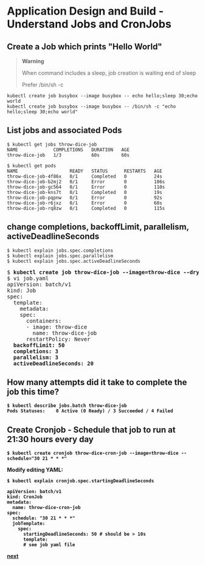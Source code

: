 # Application Design and Build - Understand Jobs and CronJobs

[//]: # (source 04/Jobs and CronJobs)

## Create a Job which prints "Hello World"

>**Warning**
>
>When command includes a sleep, job creation is waiting end of sleep
>
>Prefer /bin/sh -c

```
kubectl create job busybox --image busybox -- echo hello;sleep 30;echo world
kubectl create job busybox --image busybox -- /bin/sh -c "echo hello;sleep 30;echo world"
```


## List jobs and associated Pods

```
$ kubectl get jobs throw-dice-job 
NAME             COMPLETIONS   DURATION   AGE
throw-dice-job   1/3           60s        60s
```

```
$ kubectl get pods
NAME                   READY   STATUS      RESTARTS   AGE
throw-dice-job-4f86x   0/1     Completed   0          24s
throw-dice-job-b2mj2   0/1     Error       0          106s
throw-dice-job-gc564   0/1     Error       0          110s
throw-dice-job-kns7t   0/1     Completed   0          19s
throw-dice-job-pqpnw   0/1     Error       0          92s
throw-dice-job-r6jxz   0/1     Error       0          68s
throw-dice-job-rq8zw   0/1     Completed   0          115s
```

## change completions, backoffLimit, parallelism, activeDeadlineSeconds

```
$ kubectl explain jobs.spec.completions
$ kubectl explain jobs.spec.parallelism
$ kubectl explain jobs.spec.activeDeadlineSeconds
```

<pre>
$ <b>kubectl create job throw-dice-job --image=throw-dice --dry-run=client -o yaml > job.yaml</b>
$ vi job.yaml
apiVersion: batch/v1
kind: Job
spec:
  template:
    metadata:
    spec:
      containers:
      - image: throw-dice
        name: throw-dice-job
      restartPolicy: Never
  <b>backoffLimit: 50
  completions: 3
  parallelism: 3
  activeDeadlineSeconds: 20
</pre>

## How many attempts did it take to complete the job this time?

```
$ kubectl describe jobs.batch throw-dice-job 
Pods Statuses:    0 Active (0 Ready) / 3 Succeeded / 4 Failed
```

## Create Cronjob - Schedule that job to run at 21:30 hours every day

```
$ kubectl create cronjob throw-dice-cron-job --image=throw-dice --schedule="30 21 * * *"
```

Modify editing YAML:
```
$ kubectl explain cronjob.spec.startingDeadlineSeconds
```

```
apiVersion: batch/v1
kind: CronJob
metadata:
  name: throw-dice-cron-job 
spec:
  schedule: "30 21 * * *"
  jobTemplate:
    spec:
      startingDeadlineSeconds: 50 # should be > 10s
      template:
      # see job yaml file
```

[next](./03-multi-container-pod-design.md)

